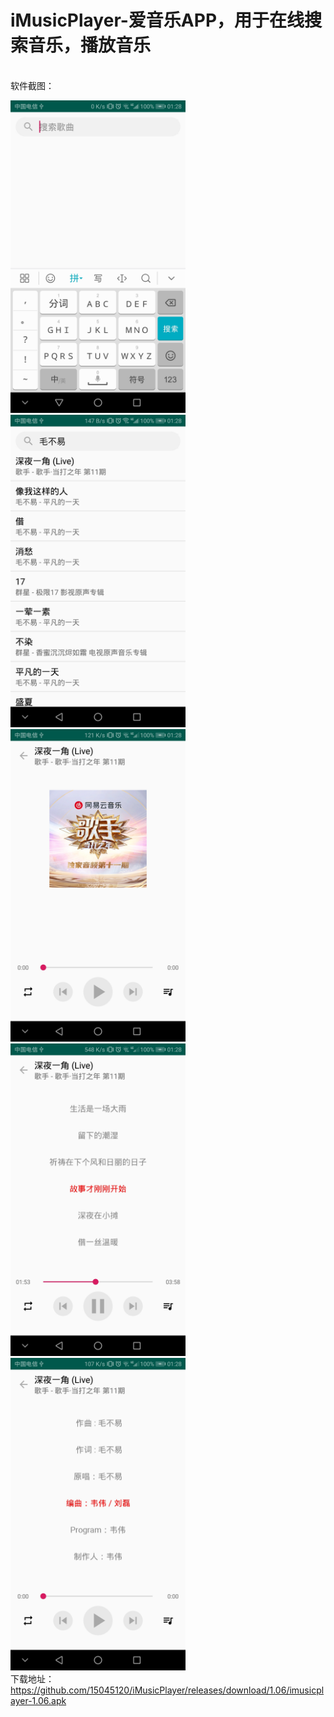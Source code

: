# iMusicPlayer-爱音乐APP，用于在线搜索音乐，播放音乐
<br>软件截图：

<img src="https://github.com/15045120/iMusicPlayer/blob/master/docs/1.06/Screenshot_1.jpg" width="280" height="500"></img>
<img src="https://github.com/15045120/iMusicPlayer/blob/master/docs/1.06/Screenshot_2.jpg" width="280" height="500"></img>
<img src="https://github.com/15045120/iMusicPlayer/blob/master/docs/1.06/Screenshot_3.jpg" width="280" height="500"></img>
<img src="https://github.com/15045120/iMusicPlayer/blob/master/docs/1.06/Screenshot_4.jpg" width="280" height="500"></img>
<img src="https://github.com/15045120/iMusicPlayer/blob/master/docs/1.06/Screenshot_5.jpg" width="280" height="500"></img>
<br>下载地址：
https://github.com/15045120/iMusicPlayer/releases/download/1.06/imusicplayer-1.06.apk